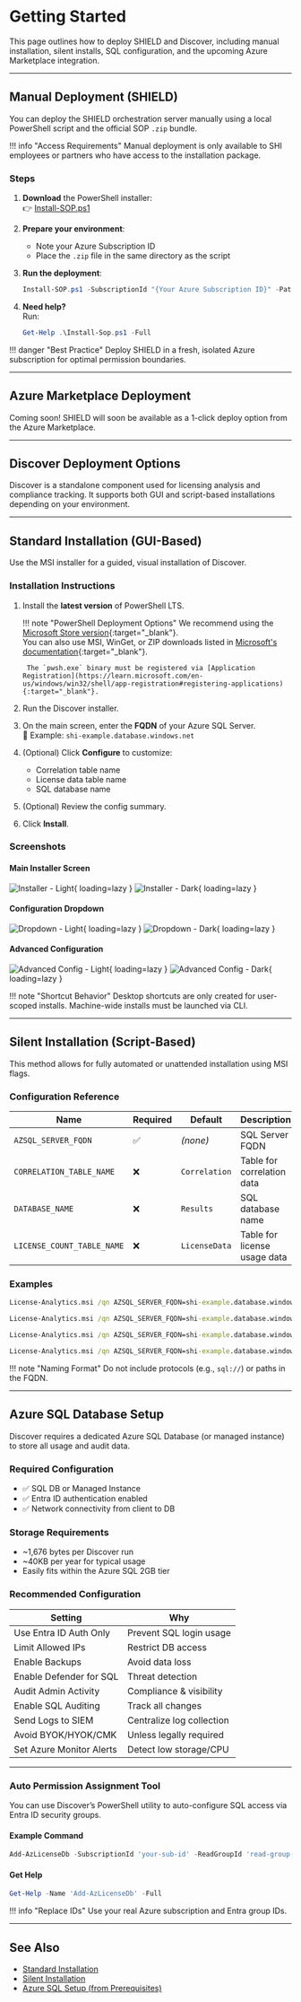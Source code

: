 # Getting Started

This page outlines how to deploy SHIELD and Discover, including manual installation, silent installs, SQL configuration, and the upcoming Azure Marketplace integration.

---

## Manual Deployment (SHIELD)

You can deploy the SHIELD orchestration server manually using a local PowerShell script and the official SOP `.zip` bundle.

!!! info "Access Requirements"
    Manual deployment is only available to SHI employees or partners who have access to the installation package.

### Steps

1. **Download** the PowerShell installer:  
   👉 [Install-SOP.ps1](Scripts/Install-Sop.ps1)

2. **Prepare your environment**:
   - Note your Azure Subscription ID
   - Place the `.zip` file in the same directory as the script

3. **Run the deployment**:
   ```powershell
   Install-SOP.ps1 -SubscriptionId "{Your Azure Subscription ID}" -Path ".\{Your ZIP File Name}.zip" -CompanyName "{YourCompanyNameHere}"
   ```

4. **Need help?**  
   Run:
   ```powershell
   Get-Help .\Install-Sop.ps1 -Full
   ```

!!! danger "Best Practice"
    Deploy SHIELD in a fresh, isolated Azure subscription for optimal permission boundaries.

---

## Azure Marketplace Deployment

Coming soon! SHIELD will soon be available as a 1-click deploy option from the Azure Marketplace.

---

## Discover Deployment Options

Discover is a standalone component used for licensing analysis and compliance tracking. It supports both GUI and script-based installations depending on your environment.

---

## Standard Installation (GUI-Based)

Use the MSI installer for a guided, visual installation of Discover.

### Installation Instructions

1. Install the **latest version** of PowerShell LTS.

    !!! note "PowerShell Deployment Options"
        We recommend using the [Microsoft Store version](https://www.microsoft.com/store/apps/9MZ1SNWT0N5D){:target="_blank"}.  
        You can also use MSI, WinGet, or ZIP downloads listed in [Microsoft's documentation](https://learn.microsoft.com/en-us/powershell/scripting/install/installing-powershell-on-windows){:target="_blank"}.

        The `pwsh.exe` binary must be registered via [Application Registration](https://learn.microsoft.com/en-us/windows/win32/shell/app-registration#registering-applications){:target="_blank"}.

2. Run the Discover installer.

3. On the main screen, enter the **FQDN** of your Azure SQL Server.  
   📌 Example: `shi-example.database.windows.net`

4. (Optional) Click **Configure** to customize:
   - Correlation table name
   - License data table name
   - SQL database name

5. (Optional) Review the config summary.

6. Click **Install**.

### Screenshots

#### Main Installer Screen

![Installer - Light](Discover/assets/images/screenshots/Installer-Light.png#only-light){ loading=lazy }
![Installer - Dark](Discover/assets/images/screenshots/Installer-Dark.png#only-dark){ loading=lazy }

#### Configuration Dropdown

![Dropdown - Light](Discover/assets/images/screenshots/Dropdown-Light.png#only-light){ loading=lazy }
![Dropdown - Dark](Discover/assets/images/screenshots/Dropdown-Dark.png#only-dark){ loading=lazy }

#### Advanced Configuration

![Advanced Config - Light](Discover/assets/images/screenshots/AdvancedConfig-Light.png#only-light){ loading=lazy }
![Advanced Config - Dark](Discover/assets/images/screenshots/AdvancedConfig-Dark.png#only-dark){ loading=lazy }

!!! note "Shortcut Behavior"
    Desktop shortcuts are only created for user-scoped installs. Machine-wide installs must be launched via CLI.

---

## Silent Installation (Script-Based)

This method allows for fully automated or unattended installation using MSI flags.

### Configuration Reference

| Name | Required | Default | Description |
|------|----------|---------|-------------|
| `AZSQL_SERVER_FQDN` | ✅ | *(none)* | SQL Server FQDN |
| `CORRELATION_TABLE_NAME` | ❌ | `Correlation` | Table for correlation data |
| `DATABASE_NAME` | ❌ | `Results` | SQL database name |
| `LICENSE_COUNT_TABLE_NAME` | ❌ | `LicenseData` | Table for license usage data |

### Examples

```cmd
License-Analytics.msi /qn AZSQL_SERVER_FQDN=shi-example.database.windows.net
```

```cmd
License-Analytics.msi /qn AZSQL_SERVER_FQDN=shi-example.database.windows.net DATABASE_NAME=CustomerTracker
```

```cmd
License-Analytics.msi /qn AZSQL_SERVER_FQDN=shi-example.database.windows.net CORRELATION_TABLE_NAME=RunTracker
```

```cmd
License-Analytics.msi /qn AZSQL_SERVER_FQDN=shi-example.database.windows.net LICENSE_COUNT_TABLE_NAME=CustomerTracker
```

!!! note "Naming Format"
    Do not include protocols (e.g., `sql://`) or paths in the FQDN.

---

## Azure SQL Database Setup

Discover requires a dedicated Azure SQL Database (or managed instance) to store all usage and audit data.

### Required Configuration

- ✅ SQL DB or Managed Instance
- ✅ Entra ID authentication enabled
- ✅ Network connectivity from client to DB

### Storage Requirements

- ~1,676 bytes per Discover run
- ~40KB per year for typical usage
- Easily fits within the Azure SQL 2GB tier

### Recommended Configuration

| Setting | Why |
|---------|-----|
| Use Entra ID Auth Only | Prevent SQL login usage |
| Limit Allowed IPs | Restrict DB access |
| Enable Backups | Avoid data loss |
| Enable Defender for SQL | Threat detection |
| Audit Admin Activity | Compliance & visibility |
| Enable SQL Auditing | Track all changes |
| Send Logs to SIEM | Centralize log collection |
| Avoid BYOK/HYOK/CMK | Unless legally required |
| Set Azure Monitor Alerts | Detect low storage/CPU |

---

### Auto Permission Assignment Tool

You can use Discover’s PowerShell utility to auto-configure SQL access via Entra ID security groups.

#### Example Command

```powershell
Add-AzLicenseDb -SubscriptionId 'your-sub-id' -ReadGroupId 'read-group-id' -WriteGroupId 'write-group-id'
```

#### Get Help

```powershell
Get-Help -Name 'Add-AzLicenseDb' -Full
```

!!! info "Replace IDs"
    Use your real Azure subscription and Entra group IDs.

---

## See Also

- [Standard Installation](#standard-installation-gui-based)
- [Silent Installation](#silent-installation-script-based)
- [Azure SQL Setup (from Prerequisites)](Prerequisites/index.md#azure-sql-setup)

